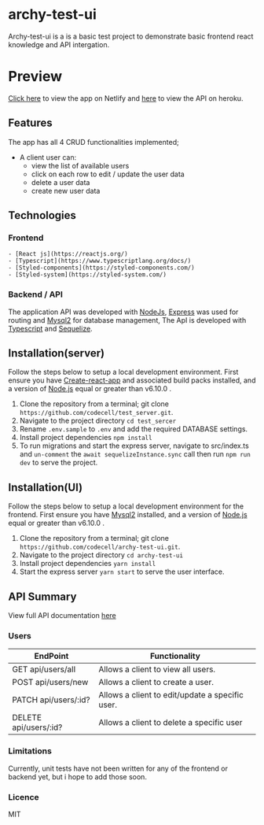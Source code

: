# archy-test-ui
Archy-test-ui is a is a basic test project to demonstrate basic frontend react knowledge and API intergation.

# Preview
[Click here](https://venerable-elf-f1fe0a.netlify.app/) to view the app on Netlify and 
[here](https://hidden-retreat-03498.herokuapp.com/) to view the API on heroku.

## Features

The app has all 4 CRUD functionalities implemented;

- A client user can:
    - view the list of available users
    - click on each row to edit / update the user data
    - delete a user data
    - create new user data

## Technologies
### Frontend
    - [React js](https://reactjs.org/)
    - [Typescript](https://www.typescriptlang.org/docs/)
    - [Styled-components](https://styled-components.com/)
    - [Styled-system](https://styled-system.com/)

### Backend / API
The application API was developed with [NodeJs](http://nodejs.org/), [Express](http://expressjs.com/) was used for routing and [Mysql2](https://www.mysql.com/)  for database management, The ApI is developed with 
[Typescript](https://www.typescriptlang.org/docs) and [Sequelize](https://sequelize.org/).

## Installation(server)
Follow the steps below to setup a local development environment. First ensure you have [Create-react-app](https://reactjs.org/) and associated build packs installed, and a version of [Node.js](http://nodejs.org/) equal or greater than v6.10.0 .

1. Clone the repository from a terminal; git clone `https://github.com/codecell/test_server.git`.
2. Navigate to the project directory `cd test_sercer`
3. Rename `.env.sample` to `.env` and add the required DATABASE settings.
4. Install project dependencies `npm install`
5. To run migrations and start the express server, navigate to src/index.ts and `un-comment` the `await sequelizeInstance.sync` call then run `npm run dev` to serve the project.

## Installation(UI)
Follow the steps below to setup a local development environment for the frontend. First ensure you have [Mysql2](https://www.mysql.com/) installed, and a version of [Node.js](http://nodejs.org/) equal or greater than v6.10.0 .

1. Clone the repository from a terminal; git clone `https://github.com/codecell/archy-test-ui.git`.
2. Navigate to the project directory `cd archy-test-ui`
3. Install project dependencies `yarn install`
4. Start the express server `yarn start` to serve the user interface.


## API Summary
View full API documentation [here](https://hidden-retreat-03498.herokuapp.com/api-docs/)

### Users
EndPoint                      |   Functionality
------------------------------|------------------------
GET api/users/all             |   Allows a client to view all users.
POST api/users/new            |   Allows a client to create a user.
PATCH api/users/:id?          |   Allows a client to edit/update a specific user.
DELETE api/users/:id?         |   Allows a client to delete a specific user


### Limitations
Currently, unit tests have not been written for any of the frontend or backend yet, but i hope to add those soon.


### Licence
MIT